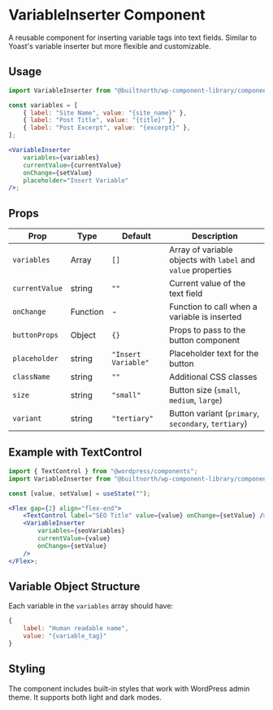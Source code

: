 # VariableInserter Component

A reusable component for inserting variable tags into text fields. Similar to Yoast's variable inserter but more flexible and customizable.

## Usage

```jsx
import VariableInserter from "@builtnorth/wp-component-library/components/variable-inserter";

const variables = [
    { label: "Site Name", value: "{site_name}" },
    { label: "Post Title", value: "{title}" },
    { label: "Post Excerpt", value: "{excerpt}" },
];

<VariableInserter
    variables={variables}
    currentValue={currentValue}
    onChange={setValue}
    placeholder="Insert Variable"
/>;
```

## Props

| Prop           | Type     | Default             | Description                                                   |
| -------------- | -------- | ------------------- | ------------------------------------------------------------- |
| `variables`    | Array    | `[]`                | Array of variable objects with `label` and `value` properties |
| `currentValue` | string   | `""`                | Current value of the text field                               |
| `onChange`     | Function | -                   | Function to call when a variable is inserted                  |
| `buttonProps`  | Object   | `{}`                | Props to pass to the button component                         |
| `placeholder`  | string   | `"Insert Variable"` | Placeholder text for the button                               |
| `className`    | string   | `""`                | Additional CSS classes                                        |
| `size`         | string   | `"small"`           | Button size (`small`, `medium`, `large`)                      |
| `variant`      | string   | `"tertiary"`        | Button variant (`primary`, `secondary`, `tertiary`)           |

## Example with TextControl

```jsx
import { TextControl } from "@wordpress/components";
import VariableInserter from "@builtnorth/wp-component-library/components/variable-inserter";

const [value, setValue] = useState("");

<Flex gap={2} align="flex-end">
    <TextControl label="SEO Title" value={value} onChange={setValue} />
    <VariableInserter
        variables={seoVariables}
        currentValue={value}
        onChange={setValue}
    />
</Flex>;
```

## Variable Object Structure

Each variable in the `variables` array should have:

```jsx
{
    label: "Human readable name",
    value: "{variable_tag}"
}
```

## Styling

The component includes built-in styles that work with WordPress admin theme. It supports both light and dark modes.
